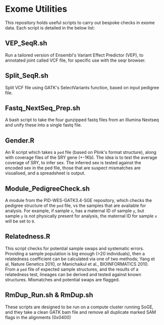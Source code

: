 # Exome Utilities
This repository holds useful scripts to carry out bespoke checks in exome data. Each script is detailed in the below list:

## VEP_SeqR.sh
Run a tailored version of Ensembl's Variant Effect Predictor (VEP), to annotated joint called VCF file, for specific use with the seqr browser.

## Split_SeqR.sh
Split VCF file using GATK's SelectVariants function, based on input pedigree file. 


## Fastq_NextSeq_Prep.sh
A bash script to take the four gunzipped fastq files from an Illumina Nextseq and unify these into a single fastq file.

## Gender.R
An R script which takes a `ped` file (based on Plink's format structure), along with coverage files of the SRY gene (+-1Kb). The idea is to test the average coverage of SRY, to infer sex. The inferred sex is tested against the encoded sex in the ped file, those that are suspect mismatches are visualised, and a spreadsheet is output.  

## Module_PedigreeCheck.sh
A module from the PID-WES-GATK3.4-SGE repository, which checks the pedigree structure of the `ped` file, vs the samples that are available for analysis. For example, if sample `x`, has a maternal ID of sample `y`, but sample `y` is not physically present for analysis, the maternal ID for sample `x` will be set to `0`.

## Relatedness.R
This script checks for potential sample swaps and systematic errors. Providing a sample population is big enough (>20 individuals), then a relatedness coefficient can be calculated via one of two methods; Yang et al, Nature Genetics 2010, or Manichaikul et al., BIOINFORMATICS 2010. From a `ped` file of expected sample structures, and the results of a relatedness test, lineages can be derived and tested against known structures. Mismatches and potential swaps are flagged.

## RmDup_Run.sh & RmDup.sh
These scripts are designed to be run on a compute cluster running SoGE, and they take a clean GATK bam file and remove all duplicate marked SAM flags in the alignments (0x0400)
